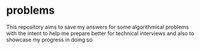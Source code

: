 # problems
This repository aims to save my answers for some algorithmical problems with the intent to help me prepare better for technical interviews and also to showcase my progress in doing so
